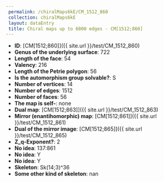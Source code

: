 ```yaml
--- 
 permalink: /chiralMaps6kE/CM_1512_860 
 collection: chiralMaps6kE
 layout: dataEntry
 title: Chiral maps up to 6000 edges - CM[1512;860]
---
```


- **ID**: [CM[1512;860]]({{ site.url }}/test/CM_1512_860)
- **Genus of the underlying surface**: 722
- **Length of the face**: 54
- **Valency**: 216
- **Length of the Petrie polygon**: 56
- **Is the automorphism group solvable?**: S
- **Number of vertices**: 14
- **Number of edges**: 1512
- **Number of faces**: 56
- **The map is self-**: none
- **Dual map**: [CM[1512;863]]({{ site.url }}/test/CM_1512_863)
- **Mirror (enantihomorphic) map**: [CM[1512;861]]({{ site.url }}/test/CM_1512_861)
- **Dual of the mirror image**: [CM[1512;865]]({{ site.url }}/test/CM_1512_865)
- **Z_q-Exponent?**: 2
- **No idea**:  137:861
- **No idea**: Y
- **No idea**: Y
- **Skeleton**: Sk(14;3)^36
- **Some other kind of skeleton**: nan
